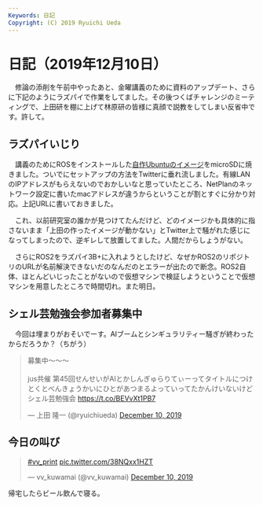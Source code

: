 ```yaml
---
Keywords: 日記
Copyright: (C) 2019 Ryuichi Ueda
---
```


# 日記（2019年12月10日） 

　修論の添削を午前中やったあと、金曜講義のために資料のアップデート、さらに下記のようにラズパイで作業をしてました。その後つくばチャレンジのミーティングで、上田研を棚に上げて林原研の皆様に真顔で説教をしてしまい反省中です。許して。

## ラズパイいじり

　講義のためにROSをインストールした[自作Ubuntuのイメージ](/?post=20190618_raspimouse)をmicroSDに焼きました。ついでにセットアップの方法をTwitterに垂れ流しました。有線LANのIPアドレスがもらえないのでおかしいなと思っていたところ、NetPlanのネットワーク設定に書いたmacアドレスが違うからということが割とすぐに分かり対応。上記URLに書いておきました。

　これ、以前研究室の誰かが見つけてたんだけど、どのイメージかも具体的に指さないまま「上田の作ったイメージが動かない」とTwitter上で騒がれた感じになってしまったので、逆ギレして放置してました。人間だからしょうがない。


　さらにROS2をラズパイ3B+に入れようとしたけど、なぜかROS2のリポジトリのURLが名前解決できないだのなんだのとエラーが出たので断念。ROS2自体、ほとんどいじったことがないので仮想マシンで検証しようということで仮想マシンを用意したところで時間切れ。また明日。

## シェル芸勉強会参加者募集中

　今回は埋まりがおそいでーす。AIブームとシンギュラリティー騒ぎが終わったからだろうか？（ちがう）

<blockquote class="twitter-tweet" data-partner="tweetdeck"><p lang="ja" dir="ltr">募集中〜〜〜<br><br>jus共催 第45回せんせいがAIとかしんぎゅらりてぃーってタイトルにつけとくとべんきょうかいにひとがあつまるよっていってたかんけいないけどシェル芸勉強会 <a href="https://t.co/BEVvXt1PB7">https://t.co/BEVvXt1PB7</a></p>&mdash; 上田 隆一 (@ryuichiueda) <a href="https://twitter.com/ryuichiueda/status/1204343065088937984?ref_src=twsrc%5Etfw">December 10, 2019</a></blockquote>
<script async src="https://platform.twitter.com/widgets.js" charset="utf-8"></script>

## 今日の叫び

<blockquote class="twitter-tweet"><p lang="und" dir="ltr"><a href="https://twitter.com/hashtag/vv_print?src=hash&amp;ref_src=twsrc%5Etfw">#vv_print</a> <a href="https://t.co/38NQxx1HZT">pic.twitter.com/38NQxx1HZT</a></p>&mdash; vv_kuwamai (@vv_kuwamai) <a href="https://twitter.com/vv_kuwamai/status/1204286901328310273?ref_src=twsrc%5Etfw">December 10, 2019</a></blockquote> <script async src="https://platform.twitter.com/widgets.js" charset="utf-8"></script>


帰宅したらビール飲んで寝る。
